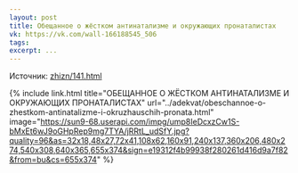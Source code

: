 ```yaml
---
layout: post
title: Обещанное о жёстком антинатализме и окружающих пронаталистах
vk: https://vk.com/wall-166188545_506
tags: 
excerpt: ...
---
```

Источник: [zhizn/141.html](../zhizn/141.html)

{% include link.html title="ОБЕЩАННОЕ О ЖЁСТКОМ АНТИНАТАЛИЗМЕ И ОКРУЖАЮЩИХ ПРОНАТАЛИСТАХ" url="../adekvat/obeschannoe-o-zhestkom-antinatalizme-i-okruzhauschih-pronata.html" image="https://sun9-68.userapi.com/impg/ump8IeDcxzCw1S-bMxEt6wJ9oGHpRep9mg7TYA/jRRtL_udSfY.jpg?quality=96&as=32x18,48x27,72x41,108x62,160x91,240x137,360x206,480x274,540x308,640x365,655x374&sign=e19312f4b99938f280261d416d9a7f82&from=bu&cs=655x374" %}
